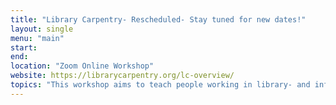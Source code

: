 ```yaml
---
title: "Library Carpentry- Rescheduled- Stay tuned for new dates!"
layout: single
menu: "main"
start: 
end: 
location: "Zoom Online Workshop"
website: https://librarycarpentry.org/lc-overview/
topics: "This workshop aims to teach people working in library- and information-related roles how to automate tasks; create, maintain, and analyze sustainable and reusable data; work effectively with IT and systems colleagues; and better understand the use of software in research. It introduces terminology used in software development and data science, and includes core lessons such as Intro to Working with Data, The Unix Shell, Intro to Git/GitHub, and OpenRefine."
---
```

